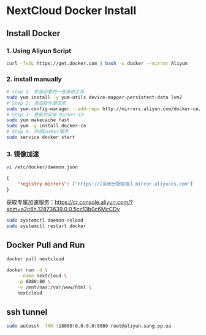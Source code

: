 # NextCloud Docker Install

## Install Docker

### 1. Using Aliyun Script

```sh
curl -fsSL https://get.docker.com | bash -s docker --mirror Aliyun
```

### 2. install manually

```sh
# step 1: 安装必要的一些系统工具
sudo yum install -y yum-utils device-mapper-persistent-data lvm2
# Step 2: 添加软件源信息
sudo yum-config-manager --add-repo http://mirrors.aliyun.com/docker-ce/linux/centos/docker-ce.repo
# Step 3: 更新并安装 Docker-CE
sudo yum makecache fast
sudo yum -y install docker-ce
# Step 4: 开启Docker服务
sudo service docker start
```

### 3. 镜像加速

```sh
vi /etc/docker/daemon.json
```

```json
{
    "registry-mirrors": ["https://[系统分配前缀].mirror.aliyuncs.com"]
}
```

获取专属加速服务：https://cr.console.aliyun.com/?spm=a2c6h.12873639.0.0.5cc13b0c6McCDy

```sh
sudo systemctl daemon-reload
sudo systemctl restart docker
```

## Docker Pull and Run

```sh
docker pull nextcloud
```

```sh
docker run -d \
    --name nextcloud \
    -p 8080:80 \
    -v /mnt/nas:/var/www/html \
    nextcloud
```

## ssh tunnel

```sh
sudo autossh -fNR :18080:0.0.0.0:8080 root@aliyun.sang.pp.ua
```
